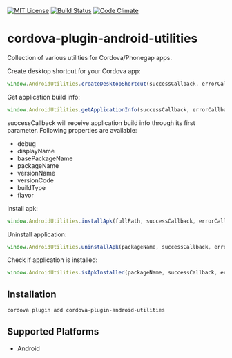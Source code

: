 [![MIT License](http://img.shields.io/badge/license-MIT-blue.svg?style=flat)](LICENSE) [![Build Status](https://travis-ci.org/frontyard/cordova-plugin-android-utilities.svg?branch=master)](https://travis-ci.org/frontyard/cordova-plugin-android-utilities) [![Code Climate](https://codeclimate.com/github/frontyard/cordova-plugin-android-utilities/badges/gpa.svg)](https://codeclimate.com/github/frontyard/cordova-plugin-android-utilities)
# cordova-plugin-android-utilities

Collection of various utilities for Cordova/Phonegap apps.

Create desktop shortcut for your Cordova app:
```js
window.AndroidUtilities.createDesktopShortcut(successCallback, errorCallback);
```

Get application build info:
```js
window.AndroidUtilities.getApplicationInfo(successCallback, errorCallback)
```
successCallback will receive application build info through its first parameter. Following properties are available:
* debug
* displayName
* basePackageName
* packageName
* versionName
* versionCode
* buildType
* flavor

Install apk:
```js
window.AndroidUtilities.installApk(fullPath, successCallback, errorCallback)
```

Uninstall application:
```js
window.AndroidUtilities.uninstallApk(packageName, successCallback, errorCallback)
```

Check if application is installed:
```js
window.AndroidUtilities.isApkInstalled(packageName, successCallback, errorCallback)
```

## Installation

```sh
cordova plugin add cordova-plugin-android-utilities
```

## Supported Platforms

* Android
